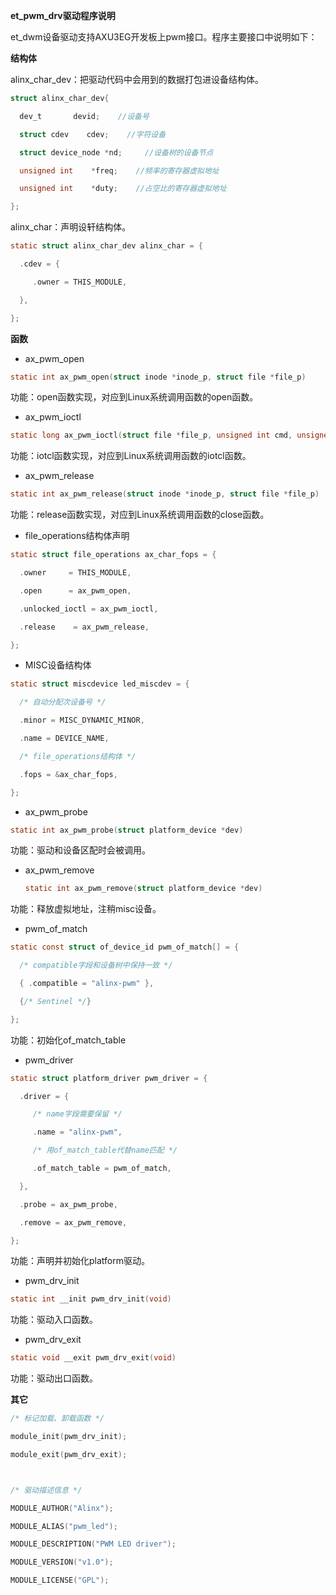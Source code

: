 **et_pwm_drv驱动程序说明**

​	et_dwm设备驱动支持AXU3EG开发板上pwm接口。程序主要接口中说明如下：

**结构体**

alinx_char_dev：把驱动代码中会用到的数据打包进设备结构体。

```C
struct alinx_char_dev{

  dev_t       devid;    //设备号

  struct cdev    cdev;    //字符设备

  struct device_node *nd;     //设备树的设备节点

  unsigned int    *freq;    //频率的寄存器虚拟地址

  unsigned int    *duty;    //占空比的寄存器虚拟地址

};
```

alinx_char：声明设轩结构体。

```C
static struct alinx_char_dev alinx_char = {

  .cdev = {

     .owner = THIS_MODULE,

  },

};
```

**函数**

- ax_pwm_open

```C
static int ax_pwm_open(struct inode *inode_p, struct file *file_p)
```

功能：open函数实现，对应到Linux系统调用函数的open函数。

- ax_pwm_ioctl

```C
static long ax_pwm_ioctl(struct file *file_p, unsigned int cmd, unsigned long arg)
```

功能：iotcl函数实现，对应到Linux系统调用函数的iotcl函数。

- ax_pwm_release

```C
static int ax_pwm_release(struct inode *inode_p, struct file *file_p) 
```

功能：release函数实现，对应到Linux系统调用函数的close函数。

- file_operations结构体声明

```C
static struct file_operations ax_char_fops = { 

  .owner     = THIS_MODULE, 

  .open      = ax_pwm_open, 

  .unlocked_ioctl = ax_pwm_ioctl,   

  .release    = ax_pwm_release,  

};
```

- MISC设备结构体

```C
static struct miscdevice led_miscdev = {

  /* 自动分配次设备号 */

  .minor = MISC_DYNAMIC_MINOR,

  .name = DEVICE_NAME,

  /* file_operations结构体 */

  .fops = &ax_char_fops,

};
```

- ax_pwm_probe

```C
static int ax_pwm_probe(struct platform_device *dev)
```

功能：驱动和设备区配时会被调用。

- ax_pwm_remove

  ```C
  static int ax_pwm_remove(struct platform_device *dev)
  ```

功能：释放虚拟地址，注稍misc设备。

- pwm_of_match

```C
static const struct of_device_id pwm_of_match[] = {

  /* compatible字段和设备树中保持一致 */

  { .compatible = "alinx-pwm" },

  {/* Sentinel */}

};
```

功能：初始化of_match_table

- pwm_driver

```C
static struct platform_driver pwm_driver = {

  .driver = {

     /* name字段需要保留 */

     .name = "alinx-pwm",

     /* 用of_match_table代替name匹配 */

     .of_match_table = pwm_of_match,

  },

  .probe = ax_pwm_probe,

  .remove = ax_pwm_remove,

};
```

功能：声明并初始化platform驱动。

- pwm_drv_init

```C
static int __init pwm_drv_init(void)
```

功能：驱动入口函数。

- pwm_drv_exit

```C
static void __exit pwm_drv_exit(void)
```

功能：驱动出口函数。

**其它**

```C
/* 标记加载、卸载函数 */ 

module_init(pwm_drv_init);

module_exit(pwm_drv_exit);



/* 驱动描述信息 */ 

MODULE_AUTHOR("Alinx"); 

MODULE_ALIAS("pwm_led"); 

MODULE_DESCRIPTION("PWM LED driver"); 

MODULE_VERSION("v1.0"); 

MODULE_LICENSE("GPL"); 
```

